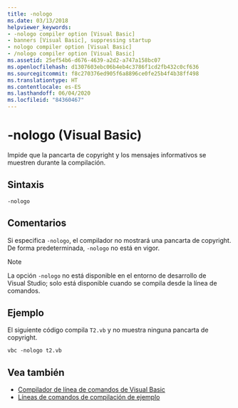 ```yaml
---
title: -nologo
ms.date: 03/13/2018
helpviewer_keywords:
- -nologo compiler option [Visual Basic]
- banners [Visual Basic], suppressing startup
- nologo compiler option [Visual Basic]
- /nologo compiler option [Visual Basic]
ms.assetid: 25ef54b6-d676-4639-a2d2-a747a158bc07
ms.openlocfilehash: d1307603ebc06b4eb4c3786f1cd2fb432c0cf636
ms.sourcegitcommit: f8c270376ed905f6a8896ce0fe25b4f4b38ff498
ms.translationtype: HT
ms.contentlocale: es-ES
ms.lasthandoff: 06/04/2020
ms.locfileid: "84360467"
---
```

# <a name="-nologo-visual-basic"></a>-nologo (Visual Basic)
Impide que la pancarta de copyright y los mensajes informativos se muestren durante la compilación.  
  
## <a name="syntax"></a>Sintaxis  
  
```console  
-nologo  
```  
  
## <a name="remarks"></a>Comentarios  
 Si especifica `-nologo`, el compilador no mostrará una pancarta de copyright. De forma predeterminada, `-nologo` no está en vigor.  
  
> [!NOTE]
> La opción `-nologo` no está disponible en el entorno de desarrollo de Visual Studio; solo está disponible cuando se compila desde la línea de comandos.  
  
## <a name="example"></a>Ejemplo  
 El siguiente código compila `T2.vb` y no muestra ninguna pancarta de copyright.  
  
```console
vbc -nologo t2.vb  
```  
  
## <a name="see-also"></a>Vea también

- [Compilador de línea de comandos de Visual Basic](index.md)
- [Líneas de comandos de compilación de ejemplo](sample-compilation-command-lines.md)
